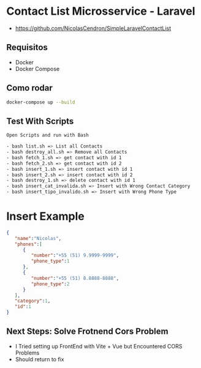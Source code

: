 # Contact List Microsservice - Laravel

- https://github.com/NicolasCendron/SimpleLaravelContactList

## Requisitos
- Docker
- Docker Compose

## Como rodar
```bash
docker-compose up --build
```

## Test With Scripts
```bash
Open Scripts and run with Bash

- bash list.sh => List all Contacts
- bash destroy_all.sh => Remove all Contacts
- bash fetch_1.sh => get contact with id 1
- bash fetch_2.sh => get contact with id 2
- bash insert_1.sh => insert contact with id 1
- bash insert_2.sh => insert contact with id 2
- bash destroy_1.sh => delete contact with id 1
- bash insert_cat_invalida.sh => Insert with Wrong Contact Category
- bash insert_tipo_invalido.sh => Insert with Wrong Phone Type
```
# Insert Example

```json
{
   "name":"Nicolas",
   "phones":[
      {
         "number":"+55 (51) 9.9999-9999",
         "phone_type":1
      },
      {
         "number":"+55 (51) 8.8888-8888",
         "phone_type":2
      }
   ],
   "category":1,
   "id":1
}
```


## Next Steps: Solve Frotnend Cors Problem
- I Tried setting up FrontEnd with Vite + Vue but Encountered CORS Problems
- Should return to fix
